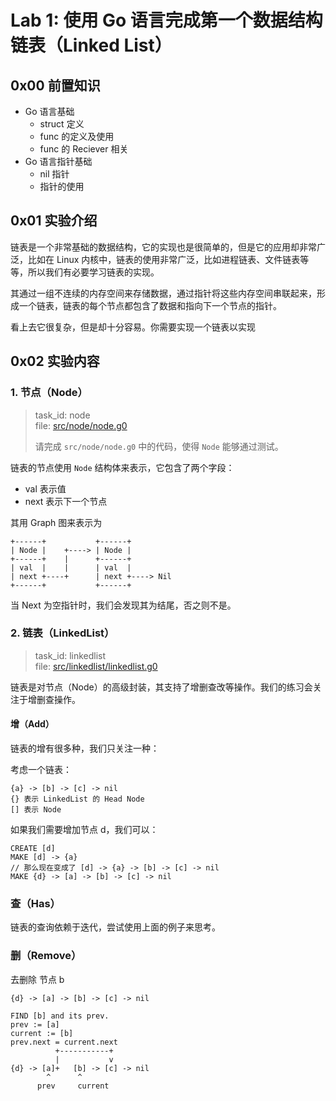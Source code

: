 # Lab 1: 使用 Go 语言完成第一个数据结构链表（Linked List）

## 0x00 前置知识

- Go 语言基础
  - struct 定义
  - func 的定义及使用
  - func 的 Reciever 相关
- Go 语言指针基础
  - nil 指针
  - 指针的使用

## 0x01 实验介绍

链表是一个非常基础的数据结构，它的实现也是很简单的，但是它的应用却非常广泛，比如在 Linux 内核中，链表的使用非常广泛，比如进程链表、文件链表等等，所以我们有必要学习链表的实现。

其通过一组不连续的内存空间来存储数据，通过指针将这些内存空间串联起来，形成一个链表，链表的每个节点都包含了数据和指向下一个节点的指针。

看上去它很复杂，但是却十分容易。你需要实现一个链表以实现

## 0x02 实验内容

### 1. 节点（Node）

> task_id: node  
> file: [src/node/node.g0](src/node/node.g0)
> 
> 请完成 `src/node/node.g0` 中的代码，使得 `Node` 能够通过测试。


链表的节点使用 `Node` 结构体来表示，它包含了两个字段：
- val 表示值
- next 表示下一个节点

其用 Graph 图来表示为

```
+------+           +------+
| Node |    +----> | Node |
+------+    |      +------+
| val  |    |      | val  |
| next +----+      | next +----> Nil
+------+           +------+
```

当 Next 为空指针时，我们会发现其为结尾，否之则不是。

### 2. 链表（LinkedList）

> task_id: linkedlist  
> file: [src/linkedlist/linkedlist.g0](src/linkedlist/linkedlist.g0)

链表是对节点（Node）的高级封装，其支持了增删查改等操作。我们的练习会关注于增删查操作。

#### 增（Add）

链表的增有很多种，我们只关注一种：

考虑一个链表：

```
{a} -> [b] -> [c] -> nil
{} 表示 LinkedList 的 Head Node
[] 表示 Node
```

如果我们需要增加节点 d，我们可以：

```
CREATE [d]
MAKE [d] -> {a}
// 那么现在变成了 [d] -> {a} -> [b] -> [c] -> nil
MAKE {d} -> [a] -> [b] -> [c] -> nil
```

### 查（Has）

链表的查询依赖于迭代，尝试使用上面的例子来思考。

### 删（Remove）

去删除 节点 b
```
{d} -> [a] -> [b] -> [c] -> nil

FIND [b] and its prev.
prev := [a]
current := [b]
prev.next = current.next
          +-----------+
          |           v
{d} -> [a]+   [b] -> [c] -> nil
        ^      ^
      prev     current
```